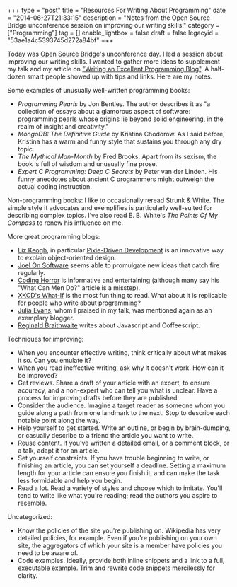+++
type = "post"
title = "Resources For Writing About Programming"
date = "2014-06-27T21:33:15"
description = "Notes from the Open Source Bridge unconference session on improving our writing skills."
category = ["Programming"]
tag = []
enable_lightbox = false
draft = false
legacyid = "53ae1a4c5393745d272a84bf"
+++

<p>Today was <a href="http://opensourcebridge.org/">Open Source Bridge's</a> unconference day. I led a session about improving our writing skills. I wanted to gather more ideas to supplement my talk and my article on <a href="/blog/write-an-excellent-programming-blog/">"Writing an Excellent Programming Blog"</a>. A half-dozen smart people showed up with tips and links. Here are my notes.</p>
<p>Some examples of unusually well-written programming books:</p>
<ul>
<li><em>Programming Pearls</em> by Jon Bentley. The author describes it as "a collection of essays about a glamorous aspect of software: programming pearls whose origins lie beyond solid engineering, in the realm of insight and creativity."</li>
<li><em>MongoDB: The Definitive Guide</em> by Kristina Chodorow. As I said before, Kristina has a warm and funny style that sustains you through any dry topic.</li>
<li><em>The Mythical Man-Month</em> by Fred Brooks. Apart from its sexism, the book is full of wisdom and unusually fine prose. </li>
<li><em>Expert C Programming: Deep C Secrets</em> by Peter van der Linden. His funny anecdotes about ancient C programmers might outweigh the actual coding instruction.</li>
</ul>
<p>Non-programming books: I like to occasionally reread Strunk &amp; White. The simple style it advocates and exemplifies is particularly well-suited for describing complex topics. I've also read E. B. White's <em>The Points Of My Compass</em> to renew his influence on me.</p>
<p>More great programming blogs:</p>
<ul>
<li><a href="http://lizkeogh.com/">Liz Keogh</a>, in particular <a href="http://lizkeogh.com/2009/07/01/pixie-driven-development/">Pixie-Driven Development</a> is an innovative way to explain object-oriented design.</li>
<li><a href="http://www.joelonsoftware.com/">Joel On Software</a> seems able to promulgate new ideas that catch fire regularly.</li>
<li><a href="http://blog.codinghorror.com/">Coding Horror</a> is informative and entertaining (although many say his "What Can Men Do?" article is a misstep).</li>
<li><a href="https://what-if.xkcd.com/">XKCD's What-If</a> is the most fun thing to read. What about it is replicable for people who write about programming?</li>
<li><a href="http://jvns.ca/">Julia Evans</a>, whom I praised in my talk, was mentioned again as an exemplary blogger.</li>
<li><a href="http://raganwald.com/">Reginald Braithwaite</a> writes about Javascript and Coffeescript.</li>
</ul>
<p>Techniques for improving:</p>
<ul>
<li>When you encounter effective writing, think critically about what makes it so. Can you emulate it?</li>
<li>When you read ineffective writing, ask why it doesn't work. How can it be improved?</li>
<li>Get reviews. Share a draft of your article with an expert, to ensure accuracy, and a non-expert who can tell you what is unclear. Have a process for improving drafts before they are published.</li>
<li>Consider the audience. Imagine a target reader as someone whom you guide along a path from one landmark to the next. Stop to describe each notable point along the way.</li>
<li>Help yourself to get started. Write an outline, or begin by brain-dumping, or casually describe to a friend the article you want to write.</li>
<li>Reuse content. If you've written a detailed email, or a comment block, or a talk, adapt it for an article.</li>
<li>Set yourself constraints. If you have trouble beginning to write, or finishing an article, you can set yourself a deadline. Setting a maximum length for your article can ensure you finish it, and can make the task less formidable and help you begin.</li>
<li>Read a lot. Read a variety of styles and choose which to imitate. You'll tend to write like what you're reading; read the authors you aspire to resemble.</li>
</ul>
<p>Uncategorized:</p>
<ul>
<li>Know the policies of the site you're publishing on. Wikipedia has very detailed policies, for example. Even if you're publishing on your own site, the aggregators of which your site is a member have policies you need to be aware of.</li>
<li>Code examples. Ideally, provide both inline snippets and a link to a full, executable example. Trim and rewrite code snippets mercilessly for clarity.</li>
</ul>
